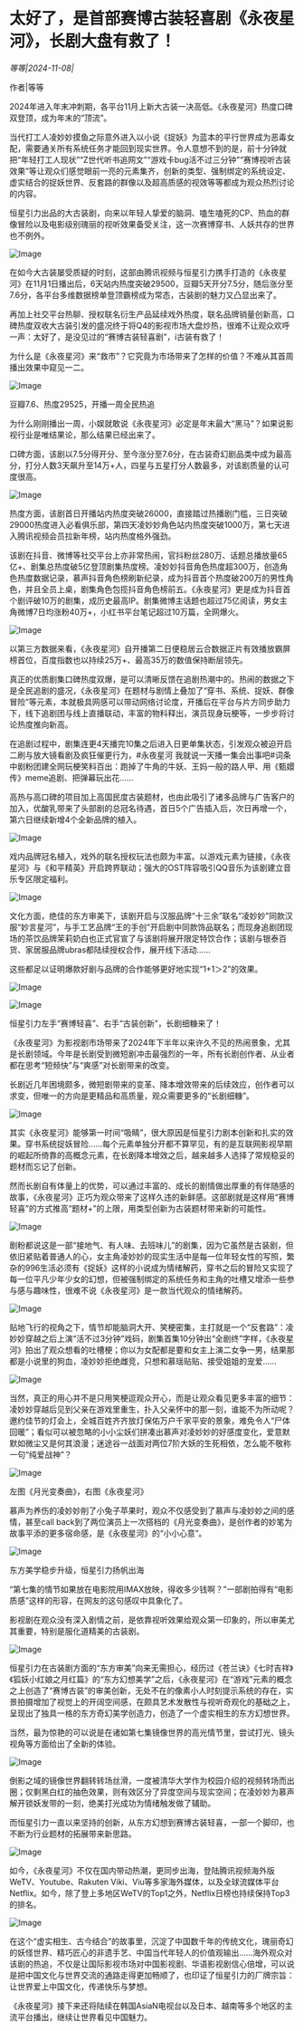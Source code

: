 # 太好了，是首部赛博古装轻喜剧《永夜星河》，长剧大盘有救了！

*等等|2024-11-08|*

作者|等等

2024年进入年末冲刺期，各平台11月上新大古装一决高低。《永夜星河》热度口碑双登顶，成为年末的“顶流”。

当代打工人凌妙妙摸鱼之际意外进入以小说《捉妖》为蓝本的平行世界成为恶毒女配，需要通关所有系统任务才能回到现实世界。令人意想不到的是，前十分钟就把“年轻打工人现状”“Z世代听书追网文”“游戏卡bug活不过三分钟”“赛博视听古装效果”等让观众们感觉眼前一亮的元素集齐，创新的类型、强制绑定的系统设定、虚实结合的捉妖世界、反套路的群像以及超高质感的视效等等都成为观众热烈讨论的内容。

恒星引力出品的大古装剧，向来以年轻人挚爱的脑洞、嗑生嗑死的CP、热血的群像冒险以及电影级别瑰丽的视听效果备受关注，这一次赛博穿书、人妖共存的世界也不例外。

![Image](https://p3-sign.toutiaoimg.com/tos-cn-i-6w9my0ksvp/141c746e532047e094a0d45bc5d8af9c~tplv-tt-shrink:640:0.image?lk3s=06827d14&traceid=2024110817365866E1CF24936253FACA46&x-expires=2147483647&x-signature=HUNWLWErDrFOt9L5cLi55P0fN8Y%3D)

在如今大古装屡受质疑的时刻，这部由腾讯视频与恒星引力携手打造的《永夜星河》在11月1日播出后，6天站内热度突破29500，豆瓣5天开分7.5分，随后涨分至7.6分，各平台多维数据榜单登顶霸榜成为常态，古装剧的魅力又凸显出来了。

再加上社交平台热聊、授权联名衍生产品延续戏外热度，联名品牌销量创新高，口碑热度双收大古装引发的盛况终于将Q4的影视市场大盘炒热，很难不让观众欢呼一声：太好了，是没见过的“赛博古装轻喜剧”，i古装有救了！

为什么是《永夜星河》来“救市”？它究竟为市场带来了怎样的价值？不难从其首周播出效果中窥见一二。

![Image](https://p3-sign.toutiaoimg.com/tos-cn-i-6w9my0ksvp/a7c988a5ff754ca998cedfb296582412~tplv-tt-shrink:640:0.image?lk3s=06827d14&traceid=2024110817365866E1CF24936253FACA46&x-expires=2147483647&x-signature=m8pW70MvhpzyQ%2Bs%2Brc35yVBwPhY%3D)

豆瓣7.6、热度29525，开播一周全民热追

为什么刚刚播出一周，小娱就敢说《永夜星河》必定是年末最大“黑马”？如果说影视行业是唯结果论，那么结果已经出来了。

口碑方面，该剧以7.5分得开分、至今涨分至7.6分，在古装奇幻剧品类中成为最高分，打分人数3天飙升至14万+人，四星与五星打分人数最多，对该剧质量的认可度很高。

![Image](https://p3-sign.toutiaoimg.com/tos-cn-i-6w9my0ksvp/c1134d0270d749eb87937e202dfccff5~tplv-tt-shrink:640:0.image?lk3s=06827d14&traceid=2024110817365866E1CF24936253FACA46&x-expires=2147483647&x-signature=P0JzR494i6w0BxGuzADqWccStz4%3D)

热度方面，该剧首日开播站内热度突破26000，直接踏过热播剧门槛，三日突破29000热度进入必看俱乐部，第四天凌妙妙角色站内热度突破1000万，第七天进入腾讯视频会员拉新年榜，站内热度格外强劲。

该剧在抖音、微博等社交平台上亦非常热闹，官抖粉丝280万、话题总播放量65亿+、剧集总热度破5亿登顶剧集热度榜。凌妙妙抖音角色热度超300万，创造角色热度数据记录，慕声抖音角色榜刷新纪录，成为抖音首个热度破200万的男性角色，并且全员上桌，剧集角色包揽抖音角色榜前五。《永夜星河》更是成为抖音首个剧评破10万的剧集，成历史最高IP。剧集微博主话题也超过75亿阅读，男女主角微博7日均涨粉40万+，小红书平台笔记超过10万篇，全网爆火。

![Image](https://p3-sign.toutiaoimg.com/tos-cn-i-6w9my0ksvp/98f5db0c45da4f56aeb1df243e31e214~tplv-tt-shrink:640:0.image?lk3s=06827d14&traceid=2024110817365866E1CF24936253FACA46&x-expires=2147483647&x-signature=%2BB%2B6g60zIsCERAXnxk%2F6KU2G2lc%3D)

以第三方数据来看，《永夜星河》自开播第二日便稳居云合数据正片有效播放霸屏榜首位，百度指数也以持续25万+、最高35万的数值保持断层领先。

真正的优质剧集口碑热度双爆，是可以清晰反馈在追剧热潮中的。热闹的数据之下是全民追剧的盛况，《永夜星河》在题材与剧情上叠加了“穿书、系统、捉妖、群像冒险”等元素，本就极具网感可以带动网络讨论度，开播后在平台与片方同步助力下，线下追剧团与线上直播联动，丰富的物料释出，演员现身玩梗等，一步步将讨论热度推向新高。

在追剧过程中，剧集连更4天播完10集之后进入日更单集状态，引发观众被迫开启二刷与放大镜看剧及疯狂催更行为，#永夜星河 我就说一天播一集会出事吧#词条中剧粉团建全网玩梗笑料百出：跑掉了牛角的牛妖、王妈一般的路人甲、用《甄嬛传》meme追剧、把弹幕玩出花……

高热与高口碑的项目加上高国民度古装题材，也由此吸引了诸多品牌与广告客户的加入，优酸乳带来了头部剧的总冠名待遇，首日5个广告插入后，次日再增一个，第六日继续新增4个全新品牌的植入。

![Image](https://p3-sign.toutiaoimg.com/tos-cn-i-6w9my0ksvp/e32398597bfb4868b195ba821211009d~tplv-tt-shrink:640:0.image?lk3s=06827d14&traceid=2024110817365866E1CF24936253FACA46&x-expires=2147483647&x-signature=O00Mz3RhFPjcJfX2yVx57M0dUTA%3D)

戏内品牌冠名植入，戏外的联名授权玩法也颇为丰富。以游戏元素为链接，《永夜星河》与《和平精英》开启跨界联动；强大的OST阵容吸引QQ音乐为该剧建立音乐专区限定福利。

![Image](https://p3-sign.toutiaoimg.com/tos-cn-i-6w9my0ksvp/5094e13825cc423fb03a9350d1dd11ec~tplv-tt-shrink:640:0.image?lk3s=06827d14&traceid=2024110817365866E1CF24936253FACA46&x-expires=2147483647&x-signature=wFrEz2SJDEl0%2BGLA3Ds8dDZztkk%3D)

文化方面，绝佳的东方审美下，该剧开启与汉服品牌“十三余”联名“凌妙妙”同款汉服“妙言星河”，与手工艺品牌“王的手创”开启剧中同款饰品联名；而现身追剧团现场的茶饮品牌茉莉奶白也正式官宣了与该剧将展开限定特饮合作；该剧与银泰百货、家居服品牌ubras都陆续授权合作，展开线下活动……

这些都足以证明爆款好剧与品牌的合作能够更好地实现“1+1＞2”的效果。

![Image](https://p3-sign.toutiaoimg.com/tos-cn-i-6w9my0ksvp/3b4dca31233746c5a3a612f7409321fe~tplv-tt-shrink:640:0.image?lk3s=06827d14&traceid=2024110817365866E1CF24936253FACA46&x-expires=2147483647&x-signature=TU9xmRPdjWwYSWMnWeDRobSYSaE%3D)

![Image](https://p3-sign.toutiaoimg.com/tos-cn-i-6w9my0ksvp/19edc7beb48c4b7cb7259046688a969d~tplv-tt-shrink:640:0.image?lk3s=06827d14&traceid=2024110817365866E1CF24936253FACA46&x-expires=2147483647&x-signature=cKFFyseNq9c0dWSScBPlMcWAfNE%3D)

恒星引力左手“赛博轻喜”、右手“古装创新”，长剧细糠来了！

《永夜星河》为影视剧市场带来了2024年下半年以来许久不见的热闹景象，尤其是长剧领域。今年是长剧受到微短剧冲击最强烈的一年，所有长剧创作者、从业者都在思考“短频快”与“爽感”对长剧带来的改变。

长剧近几年困境颇多，微短剧带来的变革、降本增效带来的后续效应，创作者可以求变，但唯一的方向是更精品和高质量，观众需要更多的“长剧细糠”。

![Image](https://p3-sign.toutiaoimg.com/tos-cn-i-6w9my0ksvp/57a3c78e4ee84a02ba3ed33c69aacc94~tplv-tt-shrink:640:0.image?lk3s=06827d14&traceid=2024110817365866E1CF24936253FACA46&x-expires=2147483647&x-signature=oK6iHFr%2BX6XNO%2B02LerWPRP3gLc%3D)

其实《永夜星河》能够第一时间“吸睛”，很大原因是恒星引力剧本创新和扎实的效果。穿书系统捉妖冒险……每个元素单独分开都不算罕见，有的是互联网影视早期的崛起所倚靠的高概念元素，在长剧降本增效之后，越来越多人选择了常规稳妥的题材而忘记了创新。

然而长剧自有体量上的优势，可以通过丰富的、成长的剧情做出厚重的有伴随感的故事，《永夜星河》正巧为观众带来了这样久违的新鲜感。这部剧就是这样用“赛博轻喜”的方式推高“题材+”的上限，用类型创新为古装题材带来新的可能性。

![Image](https://p3-sign.toutiaoimg.com/tos-cn-i-6w9my0ksvp/365e9e97484c49828a6d137204822b79~tplv-tt-shrink:640:0.image?lk3s=06827d14&traceid=2024110817365866E1CF24936253FACA46&x-expires=2147483647&x-signature=EfULlL63kRpuNogDtd%2BqmIJUzzE%3D)

剧粉都说这是一部“接地气、有人味、去班味儿”的剧集，因为它虽然是古装剧，但依旧紧贴着普通人的心，女主角凌妙妙的现实生活中是每一位年轻女性的写照，繁杂的996生活必须有《捉妖》这样的小说成为情绪解药，穿书之后的冒险又实现了每一位平凡少年少女的幻想，但被强制绑定的系统任务和主角的吐槽又增添一些参与感与趣味性，很难不说《永夜星河》是一款当代观众的情绪解药。

![Image](https://p3-sign.toutiaoimg.com/tos-cn-i-6w9my0ksvp/1cb6d3c9c310445f8303b2998940dc83~tplv-tt-shrink:640:0.image?lk3s=06827d14&traceid=2024110817365866E1CF24936253FACA46&x-expires=2147483647&x-signature=%2FdX15Zni%2BImpWkk8%2F1pp2OhNVW8%3D)

贴地飞行的视角之下，情节却能脑洞大开、笑梗密集，主打就是一个“反套路”：凌妙妙穿越之后上演“活不过3分钟”戏码，剧集首集10分钟出“全剧终”字样，《永夜星河》拍出了观众想看的吐槽梗；你以为女配都是要和女主上演二女争一男，结果那都是小说里的狗血，凌妙妙拒绝雌竞，只想和慕瑶贴贴、接受姐姐的宠爱……

![Image](https://p3-sign.toutiaoimg.com/tos-cn-i-6w9my0ksvp/3213fa9065344357a11172499cb5157f~tplv-tt-shrink:640:0.image?lk3s=06827d14&traceid=2024110817365866E1CF24936253FACA46&x-expires=2147483647&x-signature=0jHSTrk%2BIUTbUTYSnlM%2F8uD7lSg%3D)

当然，真正的用心并不是只用笑梗逗观众开心，而是让观众看见更多丰富的细节：凌妙妙穿越后见到父亲在游戏里重生，扑入父亲怀中的那一刻，谁能不为所动呢？邀约佳节的灯会上，全城百姓齐齐放灯保佑万户千家平安的景象，难免令人“尸体回暖”；看似可以被忽略的小小尘妖们拼凑出慕声对凌妙妙的好感度变化，爱意默默如微尘又是何其浪漫；迷途谷一战面对两位7阶大妖的生死相依，怎么能不敬称一句“纯爱战神”？

![Image](https://p3-sign.toutiaoimg.com/tos-cn-i-6w9my0ksvp/7f839a4703454b55a350a40a491d4869~tplv-tt-shrink:640:0.image?lk3s=06827d14&traceid=2024110817365866E1CF24936253FACA46&x-expires=2147483647&x-signature=0Pq5xw5ZXBRaz40%2FpWGYBlPD5bk%3D)

左图《月光变奏曲》，右图《永夜星河》

慕声为养伤的凌妙妙削了小兔子苹果时，观众不仅感受到了慕声与凌妙妙之间的感情，甚至call back到了两位演员上一次搭档的《月光变奏曲》，是创作者的妙笔为故事平添的更多宿命感，是《永夜星河》的“小小心意”。

![Image](https://p3-sign.toutiaoimg.com/tos-cn-i-6w9my0ksvp/f0bc45a522a743e192c837d887d27cad~tplv-tt-shrink:640:0.image?lk3s=06827d14&traceid=2024110817365866E1CF24936253FACA46&x-expires=2147483647&x-signature=dCptrOZBJ7KedfybSHy2xAdVnzY%3D)

东方美学稳步升级，恒星引力扬帆出海

“第七集的情节如果放在电影院用IMAX放映，得收多少钱啊？”一部剧拍得有“电影质感”这样的形容，在网友的这句感叹中具象化了。

影视剧在观众没有深入剧情之前，是依靠视听效果给观众第一印象的，所以审美尤其重要，特别是服化道精美的古装剧。

![Image](https://p3-sign.toutiaoimg.com/tos-cn-i-6w9my0ksvp/39f3b332910548a8b27a4cdec296d7a8~tplv-tt-shrink:640:0.image?lk3s=06827d14&traceid=2024110817365866E1CF24936253FACA46&x-expires=2147483647&x-signature=%2BjKMbyfygebT7Cr0lz4lwVl34xc%3D)

恒星引力在古装剧方面的“东方审美”向来无需担心，经历过《苍兰诀》《七时吉祥》《狐妖小红娘之月红篇》的“东方幻想美学”之后，《永夜星河》在“游戏”元素的概念之上创造了“赛博古装”的审美创新，无处不在的像素小人时刻提示系统的存在，实景拍摄增加了视觉上的开阔空间感，在颇具艺术发散性与视听奇观化的基础之上，呈现出了独具一格的东方奇幻美学创造力，创造了一个虚实相生的东方幻想世界。

当然，最为惊艳的可以说是在诸如第七集镜像世界的高光情节里，尝试打光、镜头视角等方面给出了全新的体验。

![Image](https://p3-sign.toutiaoimg.com/tos-cn-i-6w9my0ksvp/d4959d527de040578ad0241718a9bc88~tplv-tt-shrink:640:0.image?lk3s=06827d14&traceid=2024110817365866E1CF24936253FACA46&x-expires=2147483647&x-signature=g8%2BBwxAiWy54ZDr2VonCsErZuB4%3D)

倒影之域的镜像世界翻转转场丝滑，一度被清华大学作为校园介绍的视频转场而出圈；仅剩黑白红的抽色效果，则有效区分了异度空间与现实空间；在凌妙妙为慕声解开锁妖发带的一刻，绝美打光成功为情绪触发做了辅助。

而恒星引力一直以来坚持的创新，从东方幻想到赛博古装轻喜，一部一个脚印，也不断为行业题材的拓展带来新思路。

![Image](https://p3-sign.toutiaoimg.com/tos-cn-i-6w9my0ksvp/42f027dcd4f040f7a6998761d341c2cd~tplv-tt-shrink:640:0.image?lk3s=06827d14&traceid=2024110817365866E1CF24936253FACA46&x-expires=2147483647&x-signature=QgtaBy6sAfb5Cpv9gm%2Bnbgte86E%3D)

如今，《永夜星河》不仅在国内带动热潮，更同步出海，登陆腾讯视频海外版WeTV、Youtube、Rakuten Viki、Viu等多家海外媒体，以及全球流媒体平台Netflix。如今，除了登上多地区WeTV的Top1之外，Netflix日榜也持续保持Top3的排名。

![Image](https://p3-sign.toutiaoimg.com/tos-cn-i-6w9my0ksvp/1c9f2579cb8040058f0b4b3a95179f68~tplv-tt-shrink:640:0.image?lk3s=06827d14&traceid=2024110817365866E1CF24936253FACA46&x-expires=2147483647&x-signature=ntbsrWGPfaL8YrVaJLOebjIrzfY%3D)

在这个“虚实相生、古今结合”的故事里，沉淀了中国数千年的传统文化，瑰丽奇幻的妖怪世界、精巧匠心的非遗手艺、中国当代年轻人的价值观输出……海外观众对该剧的热追，不仅是让国际影视市场对中国影视剧、华语影视剧信心倍增，可以说是把中国文化与世界交流的通路走得更加畅顺了，也印证了恒星引力的厂牌宗旨：让世界爱上中国文化，传递快乐与梦想。

《永夜星河》接下来还将陆续在韩国AsiaN电视台以及日本、越南等多个地区的主流平台播出，继续让世界看见中国魅力。

